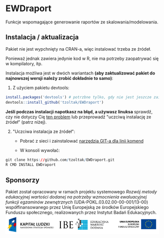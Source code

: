 # EWDraport

Funkcje wspomagające generowanie raportów ze skalowania/modelowania.

## Instalacja / aktualizacja

Pakiet nie jest wypchnięty na CRAN-a, więc instalować trzeba ze źródeł.

Ponieważ jednak zawiera jedynie kod w R, nie ma potrzeby zaopatrywać się w kompilatory, itp.

Instalacja możliwa jest w dwóch wariantach **(aby zaktualizować pakiet do najnowszej wersji należy zrobić dokładnie to samo)**:

1) Z użyciem pakietu devtools:
```r
install.packages('devtools') # potrzbne tylko, gdy nie jest jeszcze zainstalowany
devtools::install_github('tzoltak/EWDraport')
```

**Jeśli podczas instalacji napotkasz na błąd, a używasz linuksa** sprawdź, czy nie dotyczy Cię [ten problem](https://github.com/hadley/devtools/issues/650) lub przeprowadź "uczciwą instalację ze źródeł" (patrz niżej).

2) "Uczciwa instalacja ze źródeł":

   * Pobrać z sieci i zainstalować [narzędzia GIT-a dla linii komend](http://git-scm.com/downloads) 
   
   * W konsoli wywołać:
```r
git clone https://github.com/tzoltak/EWDraport.git
R CMD INSTALL EWDraport
```

## Sponsorzy

Pakiet został opracowany w ramach projektu systemowego *Rozwój metody edukacyjnej wartości dodanej na potrzeby wzmocnienia ewaluacyjnej funkcji egzaminów zewnętrznych* (UDA-POKL.03.02.00-00-001/13-00) współfinansowanego przez Unię Europejską ze środków Europejskiego Funduszu społecznego, realizowanych przez Instytut Badań Edukacyjnych.
![KL+IBE+EFS](inst/logo-IBE-EWD.png)
